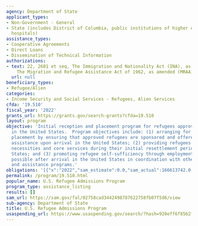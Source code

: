 ```yaml
---
agency: Department of State
applicant_types:
- Non-Government - General
- State (includes District of Columbia, public institutions of higher education and
  hospitals)
assistance_types:
- Cooperative Agreements
- Direct Loans
- Dissemination of Technical Information
authorizations:
- text: 22, 2601 et seq, The Immigration and Nationality Act (INA), as amended and
    The Migration and Refugee Assistance Act of 1962, as amended (MRAA).
  url: null
beneficiary_types:
- Refugee/Alien
categories:
- Income Security and Social Services - Refugees, Alien Services
cfda: '19.510'
fiscal_year: '2022'
grants_url: https://grants.gov/search-grants?cfda=19.510
layout: program
objective: 'Initial reception and placement program for refugees approved for admission
  in the United States.  Program objectives include: (1) arranging for refugees''
  placement by ensuring that approved refugees are sponsored and offered appropriate
  assistance upon arrival in the United States; (2) providing refugees with basic
  necessities and core services during their initial resettlement period in the United
  States; and (3) promoting refugee self-sufficiency through employment as soon as
  possible after arrival in the United States in coordination with other refugee service
  and assistance programs.'
obligations: '[{"x":"2022","sam_estimate":0.0,"sam_actual":166613742.0,"usa_spending_actual":392496566.29},{"x":"2023","sam_estimate":0.0,"sam_actual":0.0,"usa_spending_actual":272192199.0},{"x":"2024","sam_estimate":0.0,"sam_actual":0.0,"usa_spending_actual":567495683.53}]'
permalink: /program/19.510.html
popular_name: U.S. Refugee Admissions Program
program_type: assistance_listing
results: []
sam_url: https://sam.gov/fal/02758cad3442498787622758fb07f5d6/view
sub-agency: Department of State
title: U.S. Refugee Admissions Program
usaspending_url: https://www.usaspending.gov/search/?hash=920eff6f8562f4a91ff8470312c8a635
---
```

